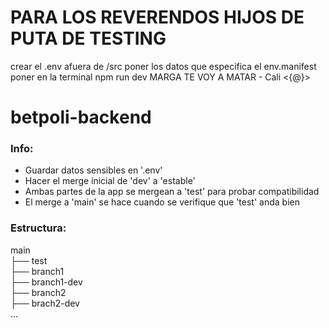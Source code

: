 # PARA LOS REVERENDOS HIJOS DE PUTA DE TESTING
crear el .env afuera de /src
poner los datos que especifica el env.manifest
poner en la terminal npm run dev
MARGA TE VOY A MATAR - Cali <{@}>

# betpoli-backend
### Info:
- Guardar datos sensibles en '.env'
- Hacer el merge inicial de 'dev' a 'estable'
- Ambas partes de la app se mergean a 'test' para probar compatibilidad
- El merge a 'main' se hace cuando se verifique que 'test' anda bien
### Estructura:
main\
├── test\
├── branch1\
├── branch1-dev\
├── branch2\
├── brach2-dev\
...



